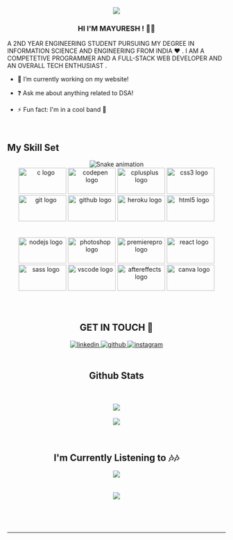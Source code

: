 <div align="center">
<img src="https://media.giphy.com/media/U3vZjo3IeeoD6WlitG/giphy.gif" align="center" />

</div>  
  

### <div align="center">HI I'M MAYURESH ! 👋😎
A 2ND YEAR ENGINEERING STUDENT PURSUING MY DEGREE IN INFORMATION 
SCIENCE AND ENGINEERING FROM INDIA ♥ . I AM A COMPETETIVE PROGRAMMER
AND A FULL-STACK WEB DEVELOPER AND AN OVERALL TECH ENTHUSIAST .
</div>  
  
<div styles="text-align :centre ; position: relative;" >


- 🔭 I’m currently working on my website!  
  

- ❓ Ask me about anything related to DSA!  
  

- ⚡ Fun fact: I'm in a cool band 🎸  
  
</div>
<br/>  


## My Skill Set  
<div align="center">


<img src="https://raw.githubusercontent.com/mayur137/mayur137/blob/output/snake.svg" alt="Snake animation" />


<div align="center">
  <img src="https://cdn.jsdelivr.net/gh/devicons/devicon/icons/c/c-original.svg" height="60" width="110" alt="c logo"  />
  <img src="https://cdn.jsdelivr.net/gh/devicons/devicon/icons/codepen/codepen-plain.svg" height="60" width="110" alt="codepen logo"  />
  <img src="https://cdn.jsdelivr.net/gh/devicons/devicon/icons/cplusplus/cplusplus-original.svg" height="60" width="110" alt="cplusplus logo"  />
  <img src="https://cdn.jsdelivr.net/gh/devicons/devicon/icons/css3/css3-original.svg" height="60" width="110" alt="css3 logo"  />
  <img src="https://cdn.jsdelivr.net/gh/devicons/devicon/icons/git/git-original.svg" height="60" width="110" alt="git logo"  />
  <img src="https://cdn.jsdelivr.net/gh/devicons/devicon/icons/github/github-original.svg" height="60" width="110" alt="github logo"  />
  <img src="https://cdn.jsdelivr.net/gh/devicons/devicon/icons/heroku/heroku-original.svg" height="60" width="110" alt="heroku logo"  />
  <img src="https://cdn.jsdelivr.net/gh/devicons/devicon/icons/html5/html5-original.svg" height="60" width="110" alt="html5 logo"  /><br><br><br>
  <img src="https://cdn.jsdelivr.net/gh/devicons/devicon/icons/nodejs/nodejs-original.svg" height="60" width="110" alt="nodejs logo"  />
 
  <img src="https://cdn.jsdelivr.net/gh/devicons/devicon/icons/photoshop/photoshop-line.svg" height="60" width="110" alt="photoshop logo"  />
  <img src="https://cdn.jsdelivr.net/gh/devicons/devicon/icons/premierepro/premierepro-original.svg" height="60" width="110" alt="premierepro logo"  />
  <img src="https://cdn.jsdelivr.net/gh/devicons/devicon/icons/react/react-original.svg" height="60" width="110" alt="react logo"  />
  <img src="https://cdn.jsdelivr.net/gh/devicons/devicon/icons/sass/sass-original.svg" height="60" width="110" alt="sass logo"  />
  <img src="https://cdn.jsdelivr.net/gh/devicons/devicon/icons/vscode/vscode-original.svg" height="60" width="110" alt="vscode logo"  />
  <img src="https://cdn.jsdelivr.net/gh/devicons/devicon/icons/aftereffects/aftereffects-original.svg" height="60" width="110" alt="aftereffects logo"  />
  <img src="https://cdn.jsdelivr.net/gh/devicons/devicon/icons/canva/canva-original.svg" height="60" width="110" alt="canva logo"  />
</div>

###


<br/>  





<h2>GET IN TOUCH 🤝</h2> 
<div align="center">
<a href="https://linkedin.com/in/mayuresh-a-899090231/" target="_blank">
<img src=https://img.shields.io/badge/linkedin-%231E77B5.svg?&style=for-the-badge&logo=linkedin&logoColor=white alt=linkedin style="margin-bottom: 5px;" />
</a>
<a href="https://github.com/mayur1377" target="_blank">
<img src=https://img.shields.io/badge/github-%2324292e.svg?&style=for-the-badge&logo=github&logoColor=white alt=github style="margin-bottom: 5px;" />
</a>
<a href="https://instagram.com/mayur_1377" target="_blank">
<img src=https://img.shields.io/badge/instagram-%23000000.svg?&style=for-the-badge&logo=instagram&logoColor=white alt=instagram style="margin-bottom: 5px;" />
</a>  
</div>  
  

<br/>  


## Github Stats  
<br>
<br>
<div align="center"><img src="https://github-readme-stats.vercel.app/api?username=mayur1377&show_icons=true&count_private=true&hide_border=true&theme=dark" align="center" />
<br>
<br>
<div align="center"><img src="https://github-readme-stats.vercel.app/api/top-langs/?username=mayur1377&hide_border=true&layout=compact&theme=dark" align="center" /></div>  

</div>  

<br/>  




<br/>  
<h2>I'm Currently Listening to 🎶🎶</h2>
<div align="center"><img src="https://spotify-github-profile.vercel.app/api/view?uid=788ru4srxig778g2dhj9oydgd&cover_image=false&theme=default&bar_color=121212&bar_color_cover=false" /></div>  

<br/>  

 
  

<br/>  

  
<div align="center">
<img src="https://komarev.com/ghpvc/?username=mayur1377&&style=flat-square" align="center" />
</div> 
<br/>  

![]()  

<br />

----

